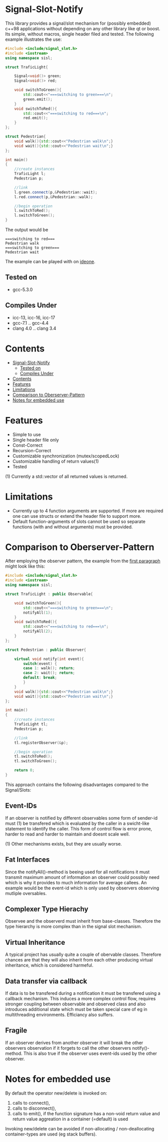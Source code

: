 # Signal-Slot-Notify

This library provides a signal/slot mechanism for (possibly embedded) c++98 applications without depending on any other library like qt or boost. Its simple, without macros, single header filed and tested. The following example illustrates the use:

```cpp
#include <include/signal_slot.h>
#include <iostream>
using namespace sisl;

struct TraficLight{

    Signal<void()> green;
    Signal<void()> red;

    void switchToGreen(){
        std::cout<<"===switching to green===\n";
        green.emit();
    }
    void switchToRed(){
        std::cout<<"===switching to red===\n";
        red.emit();
    }
};

struct Pedestrian{
    void walk(){std::cout<<"Pedestrian walk\n";}
    void wait(){std::cout<<"Pedestrian wait\n";}
};

int main()
{
    //create instances
    TraficLight l;
    Pedestrian p;

    //link
    l.green.connect(p,&Pedestrian::wait);
    l.red.connect(p,&Pedestrian::walk);

    //begin operation
    l.switchToRed();
    l.switchToGreen();
}
```
The output would be
```
===switching to red===
Pedestrian walk
===switching to green===
Pedestrian wait
```

The example can be played with on [ideone](http://ideone.com/2ooa64).

## Tested on
 - gcc-5.3.0

## Compiles Under
 - icc-13, icc-16, icc-17
 - gcc-7.1 .. gcc-4.4
 - clang 4.0 .. clang 3.4
 
# Contents
- [Signal-Slot-Notify](#signal-slot-notify)
  - [Tested on](#tested-on)
  - [Compiles Under](#compiles-under)
- [Contents](#contents)
- [Features](#features)
- [Limitations](#limitations)
- [Comparison to Oberserver-Pattern](#comparison-to-oberserver-pattern)
- [Notes for embedded use](#notes-for-embedded-use)

# Features
 - Simple to use
 - Single header file only
 - Const-Correct
 - Recursion-Correct
 - Customizable synchronization (mutex/scopedLock)
 - Customizable handling of return values(1) 
 - Tested
 
(1) Currently a std::vector of all returned values is returned.
 
# Limitations
 - Currently up to 4 function arguments are supported. If more are required one can use structs or extend the header file to support more. 
 - Default function-arguments of slots cannot be used so separate functions (with and without arguments) must be provided.

# Comparison to Oberserver-Pattern

After employing the observer pattern, the example from the [first paragraph](#signal-slot-notify) might look like this:

```cpp
#include <include/signal_slot.h>
#include <iostream>
using namespace sisl;

struct TraficLight : public Observable{

    void switchToGreen(){
        std::cout<<"===switching to green===\n";
        notifyAll(1);
    }
    void switchToRed(){
        std::cout<<"===switching to red===\n";
        notifyAll(2);
    }
};

struct Pedestrian : public Observer{

    virtual void notify(int event){
        switch(event) {
        case 1: walk(); return;
        case 2: wait(); return;
        default: break;
        }
    }
    void walk(){std::cout<<"Pedestrian walk\n";}
    void wait(){std::cout<<"Pedestrian wait\n";}
};

int main()
{
    //create instances
    TraficLight tl;
    Pedestrian p;

    //link
    tl.registerObserver(&p);

    //begin operation
    tl.switchToRed();
    tl.switchToGreen();

    return 0;
}
```
This approach contains the following disadvantages compared to the Signal/Slots:


## Event-IDs

If an observer is notified by different observables some form of sender-id must (1) be transfered which is evaluated by the caller in a swicht-like statement to identify the caller. This form of control flow is error prone, harder to read and harder to maintain and doesnt scale well.

(1) Other mechanisms exists, but they are usually worse.

## Fat Interfaces

Since the notifyAll()-method is beeing used for all notifications it must transmit maximum amount of information an observer could possibly need which is why it provides to much information for average callees. An example would be the event-id which is only used by observers observing mutliple oversables. 

## Complexer Type Hierachy

Observee and the observerd must inherit from base-classes. Therefore the type hierarchy is more complex than in the signal slot mechanism. 

## Virtual Inheritance

A typical project has usually quite a couple of obervable classes. Therefore chances are that they will also inherit from each other producing virtual inheritance, which is considered harmeful. 

## Data transfer via callback 

If data is to be transfered during a notification it must be transfered using a callback mechanism. This induces a more complex control flow, requires stronger coupling between observable and observed class and also introduces additional state which must be taken special care of eg in multithreading environments. Efficiancy also suffers.

## Fragile
 
If an observer derives from another observer it will break the other observers observation if it forgets to call the other observers notify()-method. This is also true if the observer uses event-ids used by the other observer.


# Notes for embedded use

By default the operator new/delete is invoked on:
 1. calls to connect(),
 2. calls to disconnect(),
 3. calls to emit(), if the function signature has a non-void return value and return value aggreation in a container (=default) is used 
 
 Invoking new/delete can be avoided if non-allocating / non-deallocating container-types are used (eg stack buffers).
